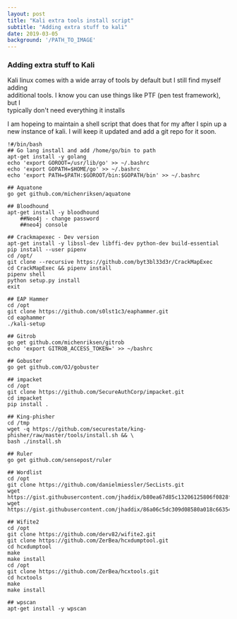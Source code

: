 ```yaml
---
layout: post
title: "Kali extra tools install script"
subtitle: "Adding extra stuff to kali"
date: 2019-03-05
background: '/PATH_TO_IMAGE'
---
```


### Adding extra stuff to Kali

Kali linux comes with a wide array of tools by default but I still find myself adding  
additional tools.  I know you can use things like PTF (pen test framework), but I   
typically don't need everything it installs  

I am hopeing to maintain a shell script that does that for my after I spin up a new instance of kali. I will keep it updated and add a git repo for it soon.

```
!#/bin/bash
## Go lang install and add /home/go/bin to path
apt-get install -y golang
echo 'export GOROOT=/usr/lib/go' >> ~/.bashrc
echo 'export GOPATH=$HOME/go' >> ~/.bashrc
echo 'export PATH=$PATH:$GOROOT/bin:$GOPATH/bin' >> ~/.bashrc

## Aquatone
go get github.com/michenriksen/aquatone

## Bloodhound
apt-get install -y bloodhound
	##Neo4j - change password
	##neo4j console

## Crackmapexec - Dev version
apt-get install -y libssl-dev libffi-dev python-dev build-essential
pip install --user pipenv
cd /opt/
git clone --recursive https://github.com/byt3bl33d3r/CrackMapExec
cd CrackMapExec && pipenv install
pipenv shell
python setup.py install
exit

## EAP Hammer
cd /opt
git clone https://github.com/s0lst1c3/eaphammer.git
cd eaphammer
./kali-setup

## Gitrob
go get github.com/michenriksen/gitrob
echo 'export GITROB_ACCESS_TOKEN=' >> ~/bashrc

## Gobuster
go get github.com/OJ/gobuster

## impacket
cd /opt
git clone https://github.com/SecureAuthCorp/impacket.git
cd impacket
pip install .

## King-phisher
cd /tmp
wget -q https://github.com/securestate/king-phisher/raw/master/tools/install.sh && \
bash ./install.sh

## Ruler
go get github.com/sensepost/ruler

## Wordlist
cd /opt
git clone https://github.com/danielmiessler/SecLists.git
wget https://gist.githubusercontent.com/jhaddix/b80ea67d85c13206125806f0828f4d10/raw/c81a34fe84731430741e0463eb6076129c20c4c0/content_discovery_all.txt
wget https://gist.githubusercontent.com/jhaddix/86a06c5dc309d08580a018c66354a056/raw/96f4e51d96b2203f19f6381c8c545b278eaa0837/all.txt

## Wifite2
cd /opt
git clone https://github.com/derv82/wifite2.git
git clone https://github.com/ZerBea/hcxdumptool.git
cd hcxdumptool
make
make install
cd /opt
git clone https://github.com/ZerBea/hcxtools.git
cd hcxtools
make
make install

## wpscan
apt-get install -y wpscan
```